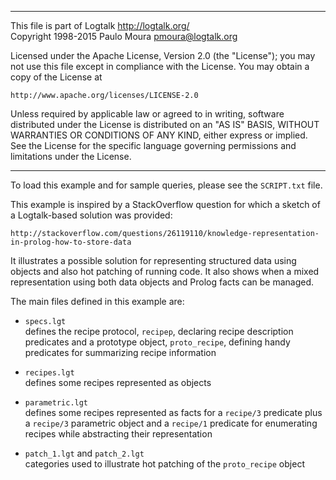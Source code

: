 ________________________________________________________________________

This file is part of Logtalk <http://logtalk.org/>  
Copyright 1998-2015 Paulo Moura <pmoura@logtalk.org>

Licensed under the Apache License, Version 2.0 (the "License");
you may not use this file except in compliance with the License.
You may obtain a copy of the License at

    http://www.apache.org/licenses/LICENSE-2.0

Unless required by applicable law or agreed to in writing, software
distributed under the License is distributed on an "AS IS" BASIS,
WITHOUT WARRANTIES OR CONDITIONS OF ANY KIND, either express or implied.
See the License for the specific language governing permissions and
limitations under the License.
________________________________________________________________________


To load this example and for sample queries, please see the `SCRIPT.txt` file.

This example is inspired by a StackOverflow question for which a sketch of a
Logtalk-based solution was provided:

	http://stackoverflow.com/questions/26119110/knowledge-representation-in-prolog-how-to-store-data

It illustrates a possible solution for representing structured data using
objects and also hot patching of running code. It also shows when a mixed
representation using both data objects and Prolog facts can be managed.

The main files defined in this example are:

- `specs.lgt`  
	defines the recipe protocol, `recipep`, declaring recipe description
	predicates and a prototype object, `proto_recipe`, defining handy
	predicates for summarizing recipe information
- `recipes.lgt`  
	defines some recipes represented as objects
- `parametric.lgt`  
	defines some recipes represented as facts for a `recipe/3` predicate
	plus a `recipe/3` parametric object and a `recipe/1` predicate for
	enumerating recipes while abstracting their representation

- `patch_1.lgt` and `patch_2.lgt`  
	categories used to illustrate hot patching of the `proto_recipe` object
